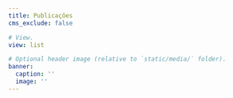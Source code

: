 ```yaml
---
title: Publicações
cms_exclude: false

# View.
view: list

# Optional header image (relative to `static/media/` folder).
banner:
  caption: ''
  image: ''
---
```

